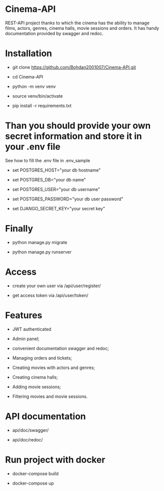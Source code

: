 # Cinema-API

REST-API project thanks to which the cinema has the ability to manage films, actors, genres, cinema halls, movie sessions and orders. It has handy documentation provided by swagger and redoc.

# Installation

- git clone https://github.com/Bohdan2001007/Cinema-API.git

- cd Cinema-API

- python -m venv venv

- source venv/bin/activate

- pip install -r requirements.txt

# Than you should provide your own secret information and store it in your .env file

See how to fill the .env file in .env_sample

- set POSTGRES_HOST="your db hostname"

- set POSTGRES_DB="your db name"

- set POSTGRES_USER="your db username"

- set POSTGRES_PASSWORD="your db user password"

- set DJANGO_SECRET_KEY="your secret key"

# Finally

- python manage.py migrate

- python manage.py runserver

# Access

- create your own user via /api/user/register/

- get access token via /api/user/token/

# Features

- JWT authenticated

- Admin panel;

- convenient documentation swagger and redoc;

- Managing orders and tickets;

- Creating movies with actors and genres;

- Creating cinema halls;

- Adding movie sessions;

- Filtering movies and movie sessions.

# API documentation

- api/doc/swagger/

- api/doc/redoc/

# Run project with docker 

- docker-compose build

- docker-compose up
